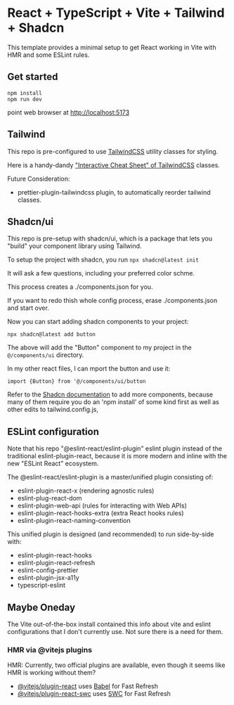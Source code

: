 # React + TypeScript + Vite + Tailwind + Shadcn

This template provides a minimal setup to get React working in Vite with HMR and some ESLint rules.

## Get started

```
npm install
npm run dev
```

point web browser at <http://localhost:5173>

## Tailwind

This repo is pre-configured to use [TailwindCSS](https://tailwindcss.com/docs/installation/using-vite) utility classes for styling.

Here is a handy-dandy ["Interactive Cheat Sheet" of TailwindCSS](https://tailwindcss.504b.cc/) classes.


Future Consideration:
- prettier-plugin-tailwindcss plugin, to automatically reorder tailwind classes.

## Shadcn/ui

This repo is pre-setup with shadcn/ui, which is a package that lets you "build" your component library using Tailwind.

To setup the project with shadcn, you run
`npx shadcn@latest init`

It will ask a few questions, including your preferred color schme.

This process creates a ./components.json for you.

If you want to redo thish whole config process, erase ./components.json and start over.

Now you can start adding shadcn components to your project:

```
npx shadcn@latest add button
```

The above will add the "Button" component to my project in the `@/components/ui` directory.

In my other react files, I can mport the button and use it:

```
import {Button} from '@/components/ui/button
```


Refer to the [Shadcn documentation](https://ui.shadcn.com/docs/components/accordion) to add more components, because many of them require you do an 'npm install' of some kind first as well as other edits to tailwind.config.js,


## ESLint configuration

Note that his repo "@eslint-react/eslint-plugin" eslint plugin instead of the traditional eslint-plugin-react, because it is more modern and inline with the new "ESLint React" ecosystem.

The @eslint-react/eslint-plugin is a master/unified plugin consisting of:

- eslint-plugin-react-x   (rendering agnostic rules)
- eslint-plug-react-dom
- eslint-plugin-web-api     (rules for interacting with Web APIs)
- eslint-plugin-react-hooks-extra (extra React hooks rules)
- eslint-plugin-react-naming-convention

This unified plugin is designed (and recommended) to run side-by-side with:
- eslint-plugin-react-hooks
- eslint-plugin-react-refresh
- eslint-config-prettier
- eslint-plugin-jsx-a11y
- typescript-eslint





## Maybe Oneday

The Vite out-of-the-box install contained this info about vite and eslint configurations that I don't currently use. Not sure there is a need for them.

### HMR via @vitejs plugins

HMR: Currently, two official plugins are available, even though it seems like HMR is working without them?

- [@vitejs/plugin-react](https://github.com/vitejs/vite-plugin-react/blob/main/packages/plugin-react) uses [Babel](https://babeljs.io/) for Fast Refresh
- [@vitejs/plugin-react-swc](https://github.com/vitejs/vite-plugin-react/blob/main/packages/plugin-react-swc) uses [SWC](https://swc.rs/) for Fast Refresh
